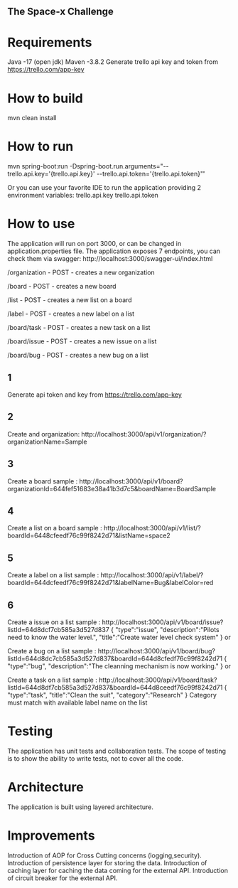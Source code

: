 ## The Space-x Challenge
# Requirements
Java -17 (open jdk)
Maven  -3.8.2
Generate trello api key and token from https://trello.com/app-key
# How to build
mvn clean install
# How to run
mvn spring-boot:run -Dspring-boot.run.arguments="--trello.api.key='{trello.api.key}' --trello.api.token='{trello.api.token}'"

Or you can use your favorite IDE to run the application providing 2 environment variables:
trello.api.key
trello.api.token
# How to use
The application will run on port 3000, or can be changed in application.properties file.
The application exposes 7 endpoints, you can check them via swagger: http://localhost:3000/swagger-ui/index.html

/organization - POST - creates a new organization

/board - POST - creates a new board

/list - POST - creates a new list on a board

/label - POST - creates a new label on a list

/board/task - POST - creates a new task on a list

/board/issue - POST - creates a new issue on a list

/board/bug - POST - creates a new bug on a list

## 1
Generate api token and key from https://trello.com/app-key
## 2
Create and organization: http://localhost:3000/api/v1/organization/?organizationName=Sample
## 3
Create a board sample :
http://localhost:3000/api/v1/board?organizationId=644fef51683e38a41b3d7c5&boardName=BoardSample
## 4
Create a list on a board sample :
http://localhost:3000/api/v1/list/?boardId=6448cfeedf76c99f8242d71&listName=space2
## 5
Create a label on a list sample :
http://localhost:3000/api/v1/label/?boardId=644dcfeedf76c99f8242d71&labelName=Bug&labelColor=red
## 6
Create a issue on a list sample :
http://localhost:3000/api/v1/board/issue?listId=64d8dcf7cb585a3d527d837
{
"type":"issue",
"description":"Pilots need to know the water level.",
"title":"Create water level check system"
}
or

Create a bug on a list sample :
http://localhost:3000/api/v1/board/bug?listId=644d8dc7cb585a3d527d837&boardId=644d8cfedf76c99f8242d71
{
"type":"bug",
"description":"The cleanning mechanism is now working."
}
or

Create a task on a list sample :
http://localhost:3000/api/v1/board/task?listId=644d8df7cb585a3d527d837&boardId=644d8ceedf76c99f8242d71
{
"type":"task",
"title":"Clean the suit",
"category":"Research"
}
Category must match with available label name on the list

# Testing
The application has unit tests and collaboration tests.
The scope of testing is to show the ability to write tests, not to cover all the code.

# Architecture
The application is built using layered architecture.

# Improvements
Introduction of AOP for Cross Cutting concerns  (logging,security).
Introduction of persistence layer for storing the data.
Introduction of caching layer for caching the data coming for the external API.
Introduction of circuit breaker for the external API.
